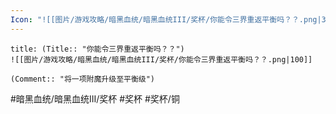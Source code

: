 ```yaml
---
Icon: "![[图片/游戏攻略/暗黑血统/暗黑血统III/奖杯/你能令三界重返平衡吗？？.png|30]]"
---
```

```ad-common-bronze-trophy
title: (Title:: "你能令三界重返平衡吗？？")
![[图片/游戏攻略/暗黑血统/暗黑血统III/奖杯/你能令三界重返平衡吗？？.png|100]]

(Comment:: "将一项附魔升级至平衡级")
```

#暗黑血统/暗黑血统III/奖杯 #奖杯 #奖杯/铜
